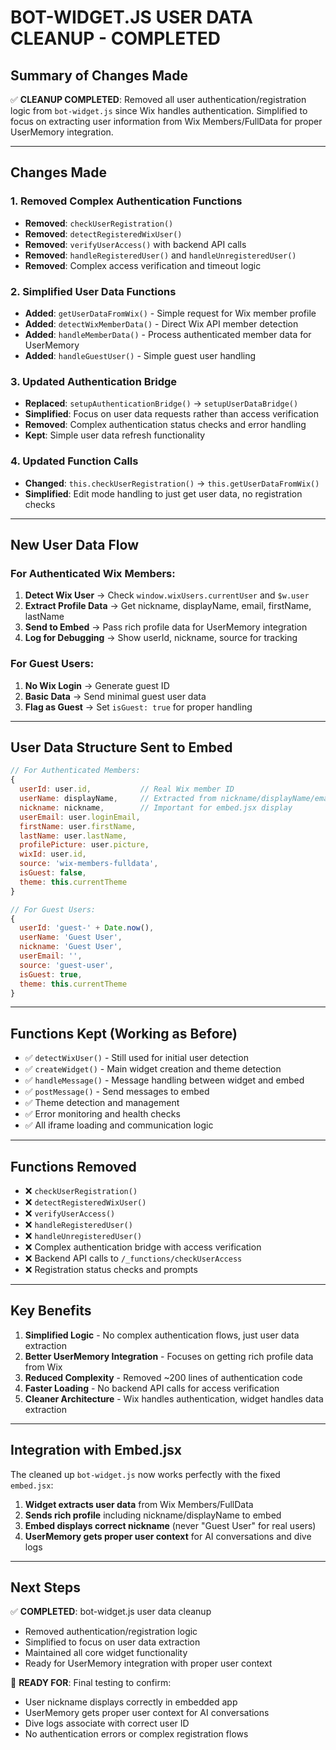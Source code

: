 # BOT-WIDGET.JS USER DATA CLEANUP - COMPLETED

## Summary of Changes Made

✅ **CLEANUP COMPLETED**: Removed all user authentication/registration logic from `bot-widget.js` since Wix handles authentication. Simplified to focus on extracting user information from Wix Members/FullData for proper UserMemory integration.

---

## Changes Made

### 1. **Removed Complex Authentication Functions**

- **Removed**: `checkUserRegistration()`
- **Removed**: `detectRegisteredWixUser()`
- **Removed**: `verifyUserAccess()` with backend API calls
- **Removed**: `handleRegisteredUser()` and `handleUnregisteredUser()`
- **Removed**: Complex access verification and timeout logic

### 2. **Simplified User Data Functions**

- **Added**: `getUserDataFromWix()` - Simple request for Wix member profile
- **Added**: `detectWixMemberData()` - Direct Wix API member detection
- **Added**: `handleMemberData()` - Process authenticated member data for UserMemory
- **Added**: `handleGuestUser()` - Simple guest user handling

### 3. **Updated Authentication Bridge**

- **Replaced**: `setupAuthenticationBridge()` → `setupUserDataBridge()`
- **Simplified**: Focus on user data requests rather than access verification
- **Removed**: Complex authentication status checks and error handling
- **Kept**: Simple user data refresh functionality

### 4. **Updated Function Calls**

- **Changed**: `this.checkUserRegistration()` → `this.getUserDataFromWix()`
- **Simplified**: Edit mode handling to just get user data, no registration checks

---

## New User Data Flow

### For Authenticated Wix Members:

1. **Detect Wix User** → Check `window.wixUsers.currentUser` and `$w.user`
2. **Extract Profile Data** → Get nickname, displayName, email, firstName, lastName
3. **Send to Embed** → Pass rich profile data for UserMemory integration
4. **Log for Debugging** → Show userId, nickname, source for tracking

### For Guest Users:

1. **No Wix Login** → Generate guest ID
2. **Basic Data** → Send minimal guest user data
3. **Flag as Guest** → Set `isGuest: true` for proper handling

---

## User Data Structure Sent to Embed

```javascript
// For Authenticated Members:
{
  userId: user.id,           // Real Wix member ID
  userName: displayName,     // Extracted from nickname/displayName/email
  nickname: nickname,        // Important for embed.jsx display
  userEmail: user.loginEmail,
  firstName: user.firstName,
  lastName: user.lastName,
  profilePicture: user.picture,
  wixId: user.id,
  source: 'wix-members-fulldata',
  isGuest: false,
  theme: this.currentTheme
}

// For Guest Users:
{
  userId: 'guest-' + Date.now(),
  userName: 'Guest User',
  nickname: 'Guest User',
  userEmail: '',
  source: 'guest-user',
  isGuest: true,
  theme: this.currentTheme
}
```

---

## Functions Kept (Working as Before)

- ✅ `detectWixUser()` - Still used for initial user detection
- ✅ `createWidget()` - Main widget creation and theme detection
- ✅ `handleMessage()` - Message handling between widget and embed
- ✅ `postMessage()` - Send messages to embed
- ✅ Theme detection and management
- ✅ Error monitoring and health checks
- ✅ All iframe loading and communication logic

---

## Functions Removed

- ❌ `checkUserRegistration()`
- ❌ `detectRegisteredWixUser()`
- ❌ `verifyUserAccess()`
- ❌ `handleRegisteredUser()`
- ❌ `handleUnregisteredUser()`
- ❌ Complex authentication bridge with access verification
- ❌ Backend API calls to `/_functions/checkUserAccess`
- ❌ Registration status checks and prompts

---

## Key Benefits

1. **Simplified Logic** - No complex authentication flows, just user data extraction
2. **Better UserMemory Integration** - Focuses on getting rich profile data from Wix
3. **Reduced Complexity** - Removed ~200 lines of authentication code
4. **Faster Loading** - No backend API calls for access verification
5. **Cleaner Architecture** - Wix handles authentication, widget handles data extraction

---

## Integration with Embed.jsx

The cleaned up `bot-widget.js` now works perfectly with the fixed `embed.jsx`:

1. **Widget extracts user data** from Wix Members/FullData
2. **Sends rich profile** including nickname/displayName to embed
3. **Embed displays correct nickname** (never "Guest User" for real users)
4. **UserMemory gets proper user context** for AI conversations and dive logs

---

## Next Steps

✅ **COMPLETED**: bot-widget.js user data cleanup

- Removed authentication/registration logic
- Simplified to focus on user data extraction
- Maintained all core widget functionality
- Ready for UserMemory integration with proper user context

🎯 **READY FOR**: Final testing to confirm:

- User nickname displays correctly in embedded app
- UserMemory gets proper user context for AI conversations
- Dive logs associate with correct user ID
- No authentication errors or complex registration flows
